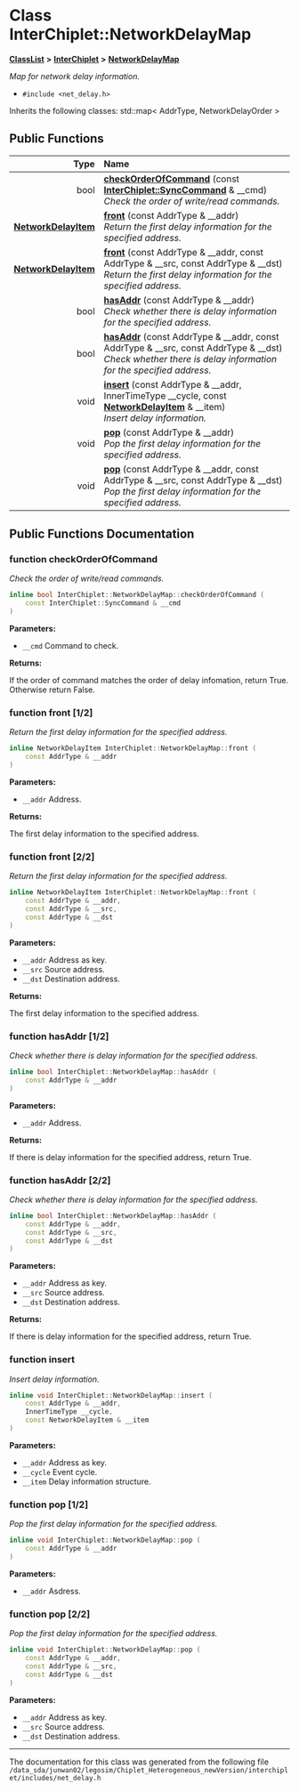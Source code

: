 
# Class InterChiplet::NetworkDelayMap



[**ClassList**](annotated.md) **>** [**InterChiplet**](namespaceInterChiplet.md) **>** [**NetworkDelayMap**](classInterChiplet_1_1NetworkDelayMap.md)



_Map for network delay information._ 

* `#include <net_delay.h>`



Inherits the following classes: std::map< AddrType, NetworkDelayOrder >












## Public Functions

| Type | Name |
| ---: | :--- |
|  bool | [**checkOrderOfCommand**](#function-checkorderofcommand) (const [**InterChiplet::SyncCommand**](classInterChiplet_1_1SyncCommand.md) & \_\_cmd) <br>_Check the order of write/read commands._  |
|  [**NetworkDelayItem**](classInterChiplet_1_1NetworkDelayItem.md) | [**front**](#function-front-12) (const AddrType & \_\_addr) <br>_Return the first delay information for the specified address._  |
|  [**NetworkDelayItem**](classInterChiplet_1_1NetworkDelayItem.md) | [**front**](#function-front-22) (const AddrType & \_\_addr, const AddrType & \_\_src, const AddrType & \_\_dst) <br>_Return the first delay information for the specified address._  |
|  bool | [**hasAddr**](#function-hasaddr-12) (const AddrType & \_\_addr) <br>_Check whether there is delay information for the specified address._  |
|  bool | [**hasAddr**](#function-hasaddr-22) (const AddrType & \_\_addr, const AddrType & \_\_src, const AddrType & \_\_dst) <br>_Check whether there is delay information for the specified address._  |
|  void | [**insert**](#function-insert) (const AddrType & \_\_addr, InnerTimeType \_\_cycle, const [**NetworkDelayItem**](classInterChiplet_1_1NetworkDelayItem.md) & \_\_item) <br>_Insert delay information._  |
|  void | [**pop**](#function-pop-12) (const AddrType & \_\_addr) <br>_Pop the first delay information for the specified address._  |
|  void | [**pop**](#function-pop-22) (const AddrType & \_\_addr, const AddrType & \_\_src, const AddrType & \_\_dst) <br>_Pop the first delay information for the specified address._  |








## Public Functions Documentation


### function checkOrderOfCommand 

_Check the order of write/read commands._ 
```C++
inline bool InterChiplet::NetworkDelayMap::checkOrderOfCommand (
    const InterChiplet::SyncCommand & __cmd
) 
```





**Parameters:**


* `__cmd` Command to check. 



**Returns:**

If the order of command matches the order of delay infomation, return True. Otherwise return False. 





        

### function front [1/2]

_Return the first delay information for the specified address._ 
```C++
inline NetworkDelayItem InterChiplet::NetworkDelayMap::front (
    const AddrType & __addr
) 
```





**Parameters:**


* `__addr` Address. 



**Returns:**

The first delay information to the specified address. 





        

### function front [2/2]

_Return the first delay information for the specified address._ 
```C++
inline NetworkDelayItem InterChiplet::NetworkDelayMap::front (
    const AddrType & __addr,
    const AddrType & __src,
    const AddrType & __dst
) 
```





**Parameters:**


* `__addr` Address as key. 
* `__src` Source address. 
* `__dst` Destination address. 



**Returns:**

The first delay information to the specified address. 





        

### function hasAddr [1/2]

_Check whether there is delay information for the specified address._ 
```C++
inline bool InterChiplet::NetworkDelayMap::hasAddr (
    const AddrType & __addr
) 
```





**Parameters:**


* `__addr` Address. 



**Returns:**

If there is delay information for the specified address, return True. 





        

### function hasAddr [2/2]

_Check whether there is delay information for the specified address._ 
```C++
inline bool InterChiplet::NetworkDelayMap::hasAddr (
    const AddrType & __addr,
    const AddrType & __src,
    const AddrType & __dst
) 
```





**Parameters:**


* `__addr` Address as key. 
* `__src` Source address. 
* `__dst` Destination address. 



**Returns:**

If there is delay information for the specified address, return True. 





        

### function insert 

_Insert delay information._ 
```C++
inline void InterChiplet::NetworkDelayMap::insert (
    const AddrType & __addr,
    InnerTimeType __cycle,
    const NetworkDelayItem & __item
) 
```





**Parameters:**


* `__addr` Address as key. 
* `__cycle` Event cycle. 
* `__item` Delay information structure. 




        

### function pop [1/2]

_Pop the first delay information for the specified address._ 
```C++
inline void InterChiplet::NetworkDelayMap::pop (
    const AddrType & __addr
) 
```





**Parameters:**


* `__addr` Asdress. 




        

### function pop [2/2]

_Pop the first delay information for the specified address._ 
```C++
inline void InterChiplet::NetworkDelayMap::pop (
    const AddrType & __addr,
    const AddrType & __src,
    const AddrType & __dst
) 
```





**Parameters:**


* `__addr` Address as key. 
* `__src` Source address. 
* `__dst` Destination address. 




        

------------------------------
The documentation for this class was generated from the following file `/data_sda/junwan02/legosim/Chiplet_Heterogeneous_newVersion/interchiplet/includes/net_delay.h`